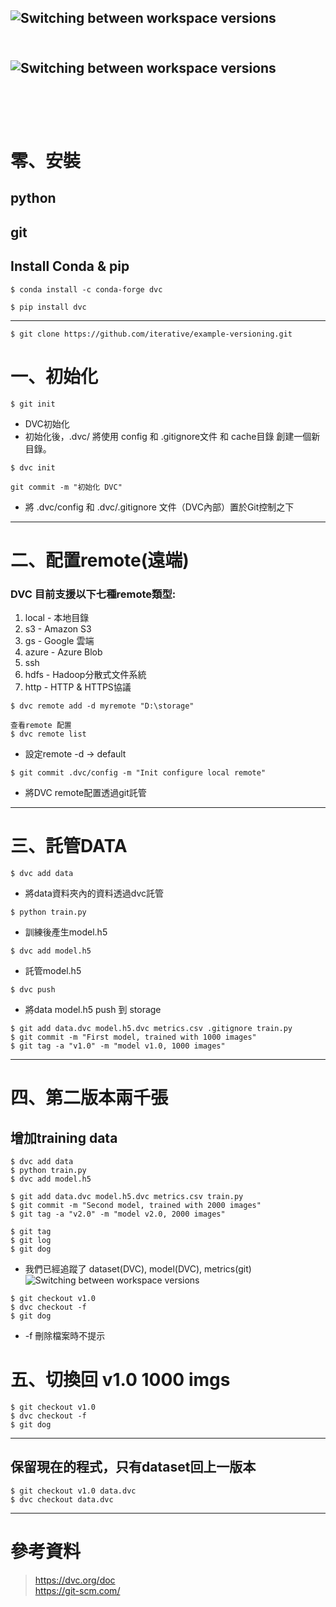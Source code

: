 ![Switching between workspace versions](https://miro.medium.com/max/1400/1*gN7Xru3A-PTavPI6adpJPQ.png)
<br/> 
<br/> 
-----

![Switching between workspace versions](https://static.coderbridge.com/img/techbridge/images/kdchang/cs101/git-workflow.png)
<br/> 
<br/> 
<br/> 
<br/> 
---
# 零、安裝
## **python**
## **git**
## Install Conda & pip
```
$ conda install -c conda-forge dvc
```
```
$ pip install dvc
```
---
```
$ git clone https://github.com/iterative/example-versioning.git
```


# 一、初始化

```
$ git init
```
* DVC初始化
* 初始化後，.dvc/ 將使用 config 和 .gitignore文件 和 cache目錄 創建一個新目錄。
```
$ dvc init
```

```
git commit -m "初始化 DVC"
```
* 將 .dvc/config 和 .dvc/.gitignore 文件（DVC內部）置於Git控制之下
---
# 二、配置remote(遠端)
### DVC 目前支援以下七種remote類型:
1. local - 本地目錄
2. s3 - Amazon S3
3. gs - Google 雲端
4. azure - Azure Blob
5. ssh
6. hdfs - Hadoop分散式文件系統
7. http - HTTP & HTTPS協議




```
$ dvc remote add -d myremote "D:\storage"

查看remote 配置
$ dvc remote list
```
* 設定remote	-d → default

```
$ git commit .dvc/config -m "Init configure local remote"
```
* 將DVC remote配置透過git託管
---

# 三、託管DATA
```
$ dvc add data
```
* 將data資料夾內的資料透過dvc託管

```
$ python train.py
```
* 訓練後產生model.h5
```
$ dvc add model.h5
```
* 託管model.h5
```
$ dvc push
```
* 將data model.h5 push 到 storage

```
$ git add data.dvc model.h5.dvc metrics.csv .gitignore train.py
$ git commit -m "First model, trained with 1000 images"
$ git tag -a "v1.0" -m "model v1.0, 1000 images"
```  
---
# 四、第二版本兩千張
## 增加training data 
```
$ dvc add data
$ python train.py
$ dvc add model.h5
```
```
$ git add data.dvc model.h5.dvc metrics.csv train.py
$ git commit -m "Second model, trained with 2000 images"
$ git tag -a "v2.0" -m "model v2.0, 2000 images"
```
```
$ git tag
$ git log
$ git dog
```
* 我們已經追蹤了 dataset(DVC), model(DVC), metrics(git)
![Switching between workspace versions](https://dvc.org/img/versioning.png)

```
$ git checkout v1.0
$ dvc checkout -f
$ git dog
```
* -f 刪除檔案時不提示

# 五、切換回 v1.0 1000 imgs
```
$ git checkout v1.0
$ dvc checkout -f
$ git dog
```
---
## 保留現在的程式，只有dataset回上一版本

```
$ git checkout v1.0 data.dvc
$ dvc checkout data.dvc
```
---
# 參考資料
> https://dvc.org/doc <br>
> https://git-scm.com/